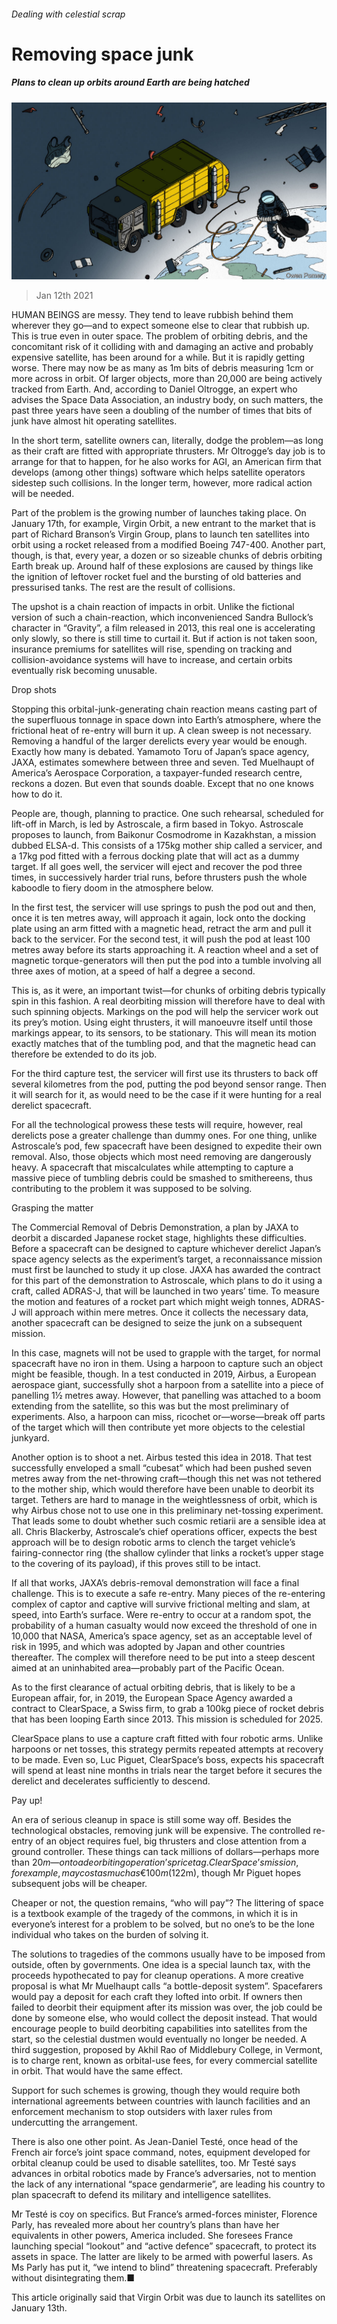 ###### Dealing with celestial scrap

# Removing space junk 

##### Plans to clean up orbits around Earth are being hatched 

![image](images/20210116_std001.jpg) 

> Jan 12th 2021 


HUMAN BEINGS are messy. They tend to leave rubbish behind them wherever they go—and to expect someone else to clear that rubbish up. This is true even in outer space. The problem of orbiting debris, and the concomitant risk of it colliding with and damaging an active and probably expensive satellite, has been around for a while. But it is rapidly getting worse. There may now be as many as 1m bits of debris measuring 1cm or more across in orbit. Of larger objects, more than 20,000 are being actively tracked from Earth. And, according to Daniel Oltrogge, an expert who advises the Space Data Association, an industry body, on such matters, the past three years have seen a doubling of the number of times that bits of junk have almost hit operating satellites.


In the short term, satellite owners can, literally, dodge the problem—as long as their craft are fitted with appropriate thrusters. Mr Oltrogge’s day job is to arrange for that to happen, for he also works for AGI, an American firm that develops (among other things) software which helps satellite operators sidestep such collisions. In the longer term, however, more radical action will be needed.



Part of the problem is the growing number of launches taking place. On January 17th, for example, Virgin Orbit, a new entrant to the market that is part of Richard Branson’s Virgin Group, plans to launch ten satellites into orbit using a rocket released from a modified Boeing 747-400. Another part, though, is that, every year, a dozen or so sizeable chunks of debris orbiting Earth break up. Around half of these explosions are caused by things like the ignition of leftover rocket fuel and the bursting of old batteries and pressurised tanks. The rest are the result of collisions.


The upshot is a chain reaction of impacts in orbit. Unlike the fictional version of such a chain-reaction, which inconvenienced Sandra Bullock’s character in “Gravity”, a film released in 2013, this real one is accelerating only slowly, so there is still time to curtail it. But if action is not taken soon, insurance premiums for satellites will rise, spending on tracking and collision-avoidance systems will have to increase, and certain orbits eventually risk becoming unusable.

Drop shots


Stopping this orbital-junk-generating chain reaction means casting part of the superfluous tonnage in space down into Earth’s atmosphere, where the frictional heat of re-entry will burn it up. A clean sweep is not necessary. Removing a handful of the larger derelicts every year would be enough. Exactly how many is debated. Yamamoto Toru of Japan’s space agency, JAXA, estimates somewhere between three and seven. Ted Muelhaupt of America’s Aerospace Corporation, a taxpayer-funded research centre, reckons a dozen. But even that sounds doable. Except that no one knows how to do it.


People are, though, planning to practice. One such rehearsal, scheduled for lift-off in March, is led by Astroscale, a firm based in Tokyo. Astroscale proposes to launch, from Baikonur Cosmodrome in Kazakhstan, a mission dubbed ELSA-d. This consists of a 175kg mother ship called a servicer, and a 17kg pod fitted with a ferrous docking plate that will act as a dummy target. If all goes well, the servicer will eject and recover the pod three times, in successively harder trial runs, before thrusters push the whole kaboodle to fiery doom in the atmosphere below.


In the first test, the servicer will use springs to push the pod out and then, once it is ten metres away, will approach it again, lock onto the docking plate using an arm fitted with a magnetic head, retract the arm and pull it back to the servicer. For the second test, it will push the pod at least 100 metres away before its starts approaching it. A reaction wheel and a set of magnetic torque-generators will then put the pod into a tumble involving all three axes of motion, at a speed of half a degree a second.


This is, as it were, an important twist—for chunks of orbiting debris typically spin in this fashion. A real deorbiting mission will therefore have to deal with such spinning objects. Markings on the pod will help the servicer work out its prey’s motion. Using eight thrusters, it will manoeuvre itself until those markings appear, to its sensors, to be stationary. This will mean its motion exactly matches that of the tumbling pod, and that the magnetic head can therefore be extended to do its job.


For the third capture test, the servicer will first use its thrusters to back off several kilometres from the pod, putting the pod beyond sensor range. Then it will search for it, as would need to be the case if it were hunting for a real derelict spacecraft.


For all the technological prowess these tests will require, however, real derelicts pose a greater challenge than dummy ones. For one thing, unlike Astroscale’s pod, few spacecraft have been designed to expedite their own removal. Also, those objects which most need removing are dangerously heavy. A spacecraft that miscalculates while attempting to capture a massive piece of tumbling debris could be smashed to smithereens, thus contributing to the problem it was supposed to be solving.

Grasping the matter


The Commercial Removal of Debris Demonstration, a plan by JAXA to deorbit a discarded Japanese rocket stage, highlights these difficulties. Before a spacecraft can be designed to capture whichever derelict Japan’s space agency selects as the experiment’s target, a reconnaissance mission must first be launched to study it up close. JAXA has awarded the contract for this part of the demonstration to Astroscale, which plans to do it using a craft, called ADRAS-J, that will be launched in two years’ time. To measure the motion and features of a rocket part which might weigh tonnes, ADRAS-J will approach within mere metres. Once it collects the necessary data, another spacecraft can be designed to seize the junk on a subsequent mission.


In this case, magnets will not be used to grapple with the target, for normal spacecraft have no iron in them. Using a harpoon to capture such an object might be feasible, though. In a test conducted in 2019, Airbus, a European aerospace giant, successfully shot a harpoon from a satellite into a piece of panelling 1½ metres away. However, that panelling was attached to a boom extending from the satellite, so this was but the most preliminary of experiments. Also, a harpoon can miss, ricochet or—worse—break off parts of the target which will then contribute yet more objects to the celestial junkyard.


Another option is to shoot a net. Airbus tested this idea in 2018. That test successfully enveloped a small “cubesat” which had been pushed seven metres away from the net-throwing craft—though this net was not tethered to the mother ship, which would therefore have been unable to deorbit its target. Tethers are hard to manage in the weightlessness of orbit, which is why Airbus chose not to use one in this preliminary net-tossing experiment. That leads some to doubt whether such cosmic retiarii are a sensible idea at all. Chris Blackerby, Astroscale’s chief operations officer, expects the best approach will be to design robotic arms to clench the target vehicle’s fairing-connector ring (the shallow cylinder that links a rocket’s upper stage to the covering of its payload), if this proves still to be intact.


If all that works, JAXA’s debris-removal demonstration will face a final challenge. This is to execute a safe re-entry. Many pieces of the re-entering complex of captor and captive will survive frictional melting and slam, at speed, into Earth’s surface. Were re-entry to occur at a random spot, the probability of a human casualty would now exceed the threshold of one in 10,000 that NASA, America’s space agency, set as an acceptable level of risk in 1995, and which was adopted by Japan and other countries thereafter. The complex will therefore need to be put into a steep descent aimed at an uninhabited area—probably part of the Pacific Ocean.


As to the first clearance of actual orbiting debris, that is likely to be a European affair, for, in 2019, the European Space Agency awarded a contract to ClearSpace, a Swiss firm, to grab a 100kg piece of rocket debris that has been looping Earth since 2013. This mission is scheduled for 2025.


ClearSpace plans to use a capture craft fitted with four robotic arms. Unlike harpoons or net tosses, this strategy permits repeated attempts at recovery to be made. Even so, Luc Piguet, ClearSpace’s boss, expects his spacecraft will spend at least nine months in trials near the target before it secures the derelict and decelerates sufficiently to descend.

Pay up!


An era of serious cleanup in space is still some way off. Besides the technological obstacles, removing junk will be expensive. The controlled re-entry of an object requires fuel, big thrusters and close attention from a ground controller. These things can tack millions of dollars—perhaps more than $20m—onto a deorbiting operation’s price tag. ClearSpace’s mission, for example, may cost as much as €100m ($122m), though Mr Piguet hopes subsequent jobs will be cheaper.


Cheaper or not, the question remains, “who will pay”? The littering of space is a textbook example of the tragedy of the commons, in which it is in everyone’s interest for a problem to be solved, but no one’s to be the lone individual who takes on the burden of solving it.


The solutions to tragedies of the commons usually have to be imposed from outside, often by governments. One idea is a special launch tax, with the proceeds hypothecated to pay for cleanup operations. A more creative proposal is what Mr Muelhaupt calls “a bottle-deposit system”. Spacefarers would pay a deposit for each craft they lofted into orbit. If owners then failed to deorbit their equipment after its mission was over, the job could be done by someone else, who would collect the deposit instead. That would encourage people to build deorbiting capabilities into satellites from the start, so the celestial dustmen would eventually no longer be needed. A third suggestion, proposed by Akhil Rao of Middlebury College, in Vermont, is to charge rent, known as orbital-use fees, for every commercial satellite in orbit. That would have the same effect.


Support for such schemes is growing, though they would require both international agreements between countries with launch facilities and an enforcement mechanism to stop outsiders with laxer rules from undercutting the arrangement.


There is also one other point. As Jean-Daniel Testé, once head of the French air force’s joint space command, notes, equipment developed for orbital cleanup could be used to disable satellites, too. Mr Testé says advances in orbital robotics made by France’s adversaries, not to mention the lack of any international “space gendarmerie”, are leading his country to plan spacecraft to defend its military and intelligence satellites.


Mr Testé is coy on specifics. But France’s armed-forces minister, Florence Parly, has revealed more about her country’s plans than have her equivalents in other powers, America included. She foresees France launching special “lookout” and “active defence” spacecraft, to protect its assets in space. The latter are likely to be armed with powerful lasers. As Ms Parly has put it, “we intend to blind” threatening spacecraft. Preferably without disintegrating them.■


 This article originally said that Virgin Orbit was due to launch its satellites on January 13th.

